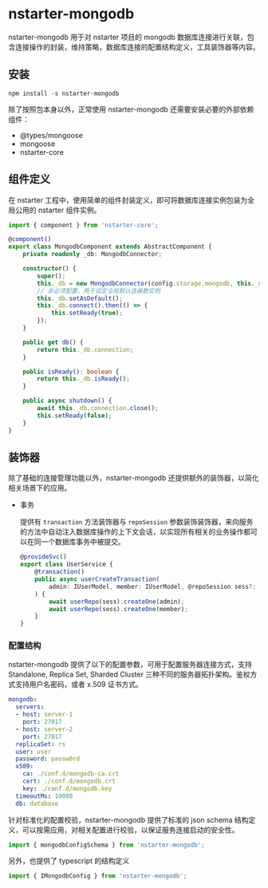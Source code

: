 # nstarter-mongodb

nstarter-mongodb 用于对 nstarter 项目的 mongodb 数据库连接进行关联，包含连接操作的封装，维持策略，数据库连接的配置结构定义，工具装饰器等内容。

## 安装

```
npm install -s nstarter-mongodb
```

除了按照包本身以外，正常使用 nstarter-mongodb 还需要安装必要的外部依赖组件：
  * @types/mongoose
  * mongoose
  * nstarter-core

## 组件定义

在 nstarter 工程中，使用简单的组件封装定义，即可将数据库连接实例包装为全局公用的 nstarter 组件实例。

```typescript
import { component } from 'nstarter-core';

@component()
export class MongodbComponent extends AbstractComponent {
    private readonly _db: MongodbConnector;

    constructor() {
        super();
        this._db = new MongodbConnector(config.storage.mongodb, this._name);
        // 非必须配置，用于设定全局默认连接数实例
        this._db.setAsDefault();
        this._db.connect().then(() => {
            this.setReady(true);
        });
    }

    public get db() {
        return this._db.connection;
    }

    public isReady(): boolean {
        return this._db.isReady();
    }

    public async shutdown() {
        await this._db.connection.close();
        this.setReady(false);
    }
}
```

## 装饰器

除了基础的连接管理功能以外，nstarter-mongodb 还提供额外的装饰器，以简化相关场景下的应用。
 
* 事务
  
  提供有 `transaction` 方法装饰器与 `repoSession` 参数装饰装饰器，来向服务的方法中自动注入数据库操作的上下文会话，以实现所有相关的业务操作都可以在同一个数据库事务中被提交。

  ```typescript
  @provideSvc()
  export class UserService {
      @transaction()
      public async userCreateTransaction(
          admin: IUserModel, member: IUserModel, @repoSession sess?: never
      ) {
          await userRepo(sess).createOne(admin);
          await userRepo(sess).createOne(member);
      }
  }
  ```

### 配置结构

nstarter-mongodb 提供了以下的配置参数，可用于配置服务器连接方式，支持 Standalone, Replica Set, Sharded Cluster 三种不同的服务器拓扑架构。鉴权方式支持用户名密码，或者 x.509 证书方式。 

```yaml
mongodb:
  servers:
  - host: server-1
    port: 27017
  - host: server-2
    port: 27017
  replicaSet: rs
  user: user
  password: passw0rd
  x509: 
    ca: ./conf.d/mongodb-ca.crt
    cert: ./conf.d/mongodb.crt
    key: ./conf.d/mongodb.key
  timeoutMs: 10000
  db: database
```

针对标准化的配置校验，nstarter-mongodb 提供了标准的 json schema 结构定义，可以按需应用，对相关配置进行校验，以保证服务连接启动的安全性。

```typescript
import { mongodbConfigSchema } from 'nstarter-mongodb';
```

另外，也提供了 typescript 的结构定义

```typescript
import { IMongodbConfig } from 'nstarter-mongodb';
```
